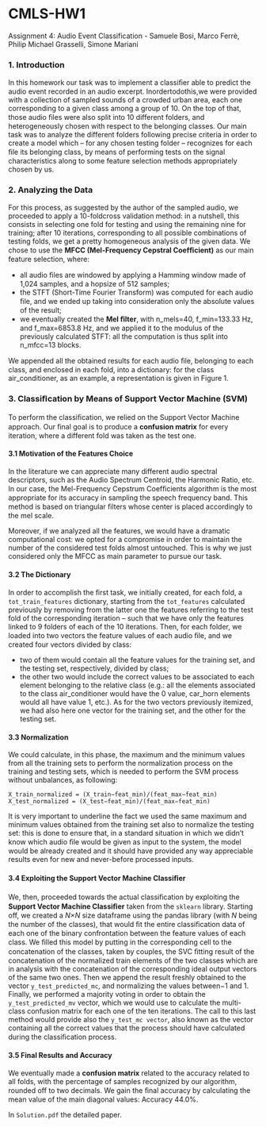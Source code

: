 # CMLS-HW1
Assignment 4: Audio Event Classification - Samuele Bosi, Marco Ferrè, Philip Michael Grasselli, Simone Mariani 

### 1. Introduction
In this homework our task was to implement a classiﬁer able to predict the audio event recorded in an audio excerpt. Inordertodothis,we were provided with a collection of sampled sounds of a crowded urban area, each one corresponding to a given class among a group of 10. On the top of that, those audio ﬁles were also split into 10 different folders, and heterogeneously chosen with respect to the belonging classes. Our main task was to analyze the different folders following precise criteria in order to create a model which – for any chosen testing folder – recognizes for each ﬁle its belonging class, by means of performing tests on the signal characteristics along to some feature selection methods appropriately chosen by us.

### 2. Analyzing the Data
For this process, as suggested by the author of the sampled audio, we proceeded to apply a 10-foldcross validation method: in a nutshell, this consists in selecting one fold for testing and using the remaining nine for training; after 10 iterations, corresponding to all possible combinations of testing folds, we get a pretty homogeneous analysis of the given data. We chose to use the **MFCC (Mel-Frequency Cepstral Coefﬁcient)** as our main feature selection, where: 
- all audio ﬁles are windowed by applying a Hamming window made of 1,024 samples, and a hopsize of 512 samples; 
- the STFT (Short-Time Fourier Transform) was computed for each audio ﬁle, and we ended up taking into consideration only the absolute values of the result;
- we eventually created the **Mel ﬁlter**, with n_mels=40, f_min=133.33 Hz, and f_max=6853.8 Hz, and we applied it to the modulus of the previously calculated STFT: all the computation is thus split into n_mfcc=13 blocks.

We appended all the obtained results for each audio ﬁle, belonging to each class, and enclosed in each fold, into a dictionary: for the class air_conditioner, as an example, a representation is given in Figure 1.

### 3. Classiﬁcation by Means of Support Vector Machine (SVM)
To perform the classiﬁcation, we relied on the Support Vector Machine approach. Our ﬁnal goal is to produce a **confusion matrix** for every iteration, where a different fold was taken as the test one.

#### 3.1 Motivation of the Features Choice
In the literature we can appreciate many different audio spectral descriptors, such as the Audio Spectrum Centroid, the Harmonic Ratio, etc. In our case, the Mel-Frequency Cepstrum Coefﬁcients algorithm is the most appropriate for its accuracy in sampling the speech frequency band. This method is based on triangular ﬁlters whose center is placed accordingly to the mel scale.

Moreover, if we analyzed all the features, we would have a dramatic computational cost: we opted for a compromise in order to maintain the number of the considered test folds almost untouched. This is why we just considered only the MFCC as main parameter to pursue our task.

#### 3.2 The Dictionary 

In order to accomplish the ﬁrst task, we initially created, for each fold, a `tot_train_features` dictionary, starting from the `tot_features` calculated previously by removing from the latter one the features referring to the test fold of the corresponding iteration – such that we have only the features linked to 9 folders of each of the 10 iterations. Then, for each folder, we loaded into two vectors the feature values of each audio ﬁle, and we created four vectors divided by class: 
- two of them would contain all the feature values for the training set, and the testing set, respectively, divided by class;
-  the other two would include the correct values to be associated to each element belonging to the relative class (e.g.: all the elements associated to the class air_conditioner would have the 0 value, car_horn elements would all have value 1, etc.). As for the two vectors previously itemized, we had also here one vector for the training set, and the other for the testing set.

#### 3.3 Normalization
We could calculate, in this phase, the maximum and the minimum values from all the training sets to perform the normalization process on the training and testing sets, which is needed to perform the SVM process without unbalances, as following: 

```
X_train_normalized = (X_train−feat_min)/(feat_max−feat_min) 
X_test_normalized = (X_test−feat_min)/(feat_max−feat_min)
```

It is very important to underline the fact we used the same maximum and minimum values obtained from the training set also to normalize the testing set: this is done to ensure that, in a standard situation in which we didn’t know which audio ﬁle would be given as input to the system, the model would be already created and it should have provided any way appreciable results even for new and never-before processed inputs.

#### 3.4 Exploiting the Support Vector Machine Classiﬁer
We, then, proceeded towards the actual classiﬁcation by exploiting the **Support Vector Machine Classiﬁer** taken from the `sklearn` library. Starting off, we created a _N×N_ size dataframe using the pandas library (with _N_ being the number of the classes), that would ﬁt the entire classiﬁcation data of each one of the binary confrontation between the feature values of each class. We ﬁlled this model by putting in the corresponding cell to the concatenation of the classes, taken by couples, the SVC ﬁtting result of the concatenation of the normalized train elements of the two classes which are in analysis with the concatenation of the corresponding ideal output vectors of the same two ones. Then we append the result freshly obtained to the vector `y_test_predicted_mc`, and normalizing the values between−1 and 1. Finally, we performed a majority voting in order to obtain the `y_test_predicted_mv` vector, which we would use to calculate the multi-class confusion matrix for each one of the ten iterations. The call to this last method would provide also the `y_test_mc vector`, also known as the vector containing all the correct values that the process should have calculated during the classiﬁcation process.

#### 3.5 Final Results and Accuracy
We eventually made a **confusion matrix** related to the accuracy related to all folds, with the percentage of samples recognized by our algorithm, rounded off to two decimals. We gain the ﬁnal accuracy by calculating the mean value of the main diagonal values: Accuracy 44.0%.

In `Solution.pdf` the detailed paper.
